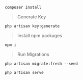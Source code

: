 
```
composer install
```


> Generate Key

```
php artisan key:generate
```

> Install npm packages

```
npm i
```

> Run Migrations

```
php artisan migrate:fresh --seed
```

```
php artisan serve
```
